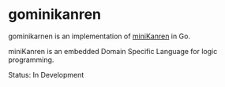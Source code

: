 # gominikanren

gominikarnen is an implementation of [miniKanren](http://minikanren.org/) in Go.

miniKanren is an embedded Domain Specific Language for logic programming.

Status: In Development
